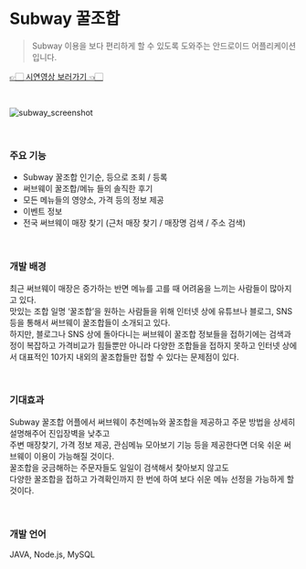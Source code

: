 # Subway 꿀조합
> Subway 이용을 보다 편리하게 할 수 있도록 도와주는 안드로이드 어플리케이션입니다.   


[👉🏻 시연영상 보러가기 👈🏻](https://drive.google.com/file/d/1KvtlzsRZufuRuzOiK6CxO7L8xCFm1aGx/view?usp=sharing)

</br>

![subway_screenshot](https://user-images.githubusercontent.com/23738063/45252993-552abd80-b39a-11e8-8034-a30f73d400bf.png)

</br>

### 주요 기능
- Subway 꿀조합 인기순, 등으로 조회 / 등록 
- 써브웨이 꿀조합/메뉴 들의 솔직한 후기 
- 모든 메뉴들의 영양소, 가격 등의 정보 제공
- 이벤트 정보 
- 전국 써브웨이 매장 찾기 (근처 매장 찾기 / 매장명 검색 / 주소 검색)  
   
</br>

### 개발 배경
최근 써브웨이 매장은 증가하는 반면 메뉴를 고를 때 어려움을 느끼는 사람들이 많아지고 있다.     
맛있는 조합 일명 ‘꿀조합’을 원하는 사람들을 위해 인터넷 상에 유튜브나 블로그, SNS 등을 통해서 써브웨이 꿀조합들이 소개되고 있다.   
하지만, 블로그나 SNS 상에 돌아다니는 써브웨이 꿀조합 정보들을 접하기에는 검색과정이 복잡하고 가격비교가 힘들뿐만 아니라 다양한 조합들을 접하지 못하고 인터넷 상에서 대표적인 10가지 내외의 꿀조합들만 접할 수 있다는 문제점이 있다.   

</br>

### 기대효과
Subway 꿀조합 어플에서 써브웨이 추천메뉴와 꿀조합을 제공하고 주문 방법을 상세히 설명해주어 진입장벽을 낮추고    
주변 매장찾기, 가격 정보 제공, 관심메뉴 모아보기 기능 등을 제공한다면 더욱 쉬운 써브웨이 이용이 가능해질 것이다.      
꿀조합을 궁금해하는 주문자들도 일일이 검색해서 찾아보지 않고도    
다양한 꿀조합을 접하고 가격확인까지 한 번에 하여 보다 쉬운 메뉴 선정을 가능하게 할 것이다.   

</br>

### 개발 언어
JAVA, Node.js, MySQL


